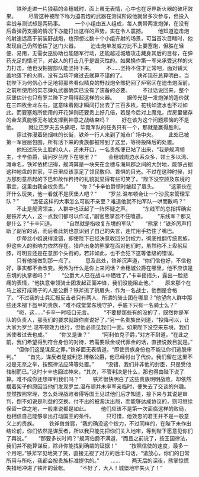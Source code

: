 　　铁斧走进一片狼藉的金穗城时，面上虽无表情，心中也在讶异新火器的破坏效果。
　　尽管这种被陛下称为迫击炮的武器在测试阶段他就曾多次参与，但投入实战与测试却是两码事。
　　一个小组由五人组成，每人携带两发炮弹，在没有后备弹药支援的情况下亦能打出这样的声势，实在令人震撼。
　　他知道迫击炮的射速远高于前装野战炮，也预想过数十个小组齐射的场景，可当首次目睹时，他发现自己仍然低估了这门火器。
　　迫击炮单发威力比不上要塞炮，但胜在轻便、易用，无需女巫协助也能随军行动，还能越过城墙攻击藏身其后的目标，在弹药充足的情况下，对敌人的打击几乎是毁灭性的。如果换作第一军来承受这样的火力打击，他也没把握部队能坚持下来。
　　不……坚持不住才正常吧，面对铺天盖地落下的火雨，没有当场吓瘫过去就算不错的了。
　　铁斧现在总算明白，当初陛下为何信心十足地将那些看似精良的野战炮全部扔回了炉窑区在迫击炮面前，之前所使用的实芯弹丸武器确实已没有了装备的必要。
　　不过话说回来，整个灰堡估计也只有罗兰陛下才用得起这样的火器。
　　据传光是一发炮弹的造价就在三四枚金龙左右，这意味着刚才瞬间打出去了三百多枚，花钱如流水也不过如此。而要塞炮所使用的开花弹则还要贵上好几倍，若是今后对上魔鬼，库房里储存的金龙真能够无冬城支撑到神意之战结束吗？
　　好在该为这个问题烦恼的不是他。
　　就让巴罗夫去头痛吧，毕竟军队的任务只有一个，那就是赢得胜利。
　　穿过弥漫着硝烟味的长街，铁斧一行人来到了城市广场中央。
　　此处已被第一军层层包围，所有活下来的贵族都被带到了这里，等待投降后的处置。
　　他扫过灰头土脸的众人，还未开口，一名贵族便已站了出来，“我是舰湾领主，卡辛伯爵，请问罗兰陛下在哪里？”
　　金穗城周边水系众多，领土多以湾、滩命名，铁斧依稀记得，舰湾算是一块夹在金穗与海风郡之间的大封地，能够占据这种地盘的世家，平日里应该享足了领民敬仰、畏惧的目光。不过在这种时候，对方那刻意昂起的下巴和故作矜持的礼貌就显得有些可笑了。“陛下没空顾及东境的事宜，这里由我全权负责。”
　　“你？”卡辛伯爵顿时皱起了眉头。
　　“这家伙在开什么玩笑，他一看就不是灰堡人吧？”
　　“罗兰.温布顿会让一个沙民来管理军队？”
　　“远征这样的大事怎么可能不亲至？难道他就不怕军队一哄而散吗？”
　　不止是舰湾领主，人群中也泛起了一阵怀疑之声。
　　“东线军的总指挥确实是铁斧大人，这一点我们都可以作证，”副官熊掌忍不住嚷道。
　　“东线军？那又是什么？”卡辛问道。
　　“自然就是指收复东境的军队”
　　“熊掌！”铁斧厉声打断了副官的话，而后者此刻也意识到了自己的失言，连忙用手捂住了嘴巴。
　　伊蒂丝小姐说得没错，即使陛下已经决意收回分封权力，彻底推翻传统贵族，但这些人的影响力依然存在。猎户出身的熊掌在面对他们时，虽然称不上卑躬屈膝，可明显还是在意那个头衔的，若非如此，也不会犯下这等低级的错误。
　　只有他能做到那一点了。
　　思及此处，铁斧沉声道，“你们信也好，不信也好，事实都不会改变。另外为什么是你上来问话？金穗城公爵在哪里，他不应该是东境的执掌者吗？”
　　“公爵大人已在战斗中牺牲了，”卡辛摇摇头，露出一脸悲痛的表情，“他执意带领骑士团发起正面冲锋，我们没能阻止他。”
　　原来那个在马上被打成筛子的人是公爵？铁斧挑了挑眉头，作为一名战士，他倒是合格了。“不过我的士兵汇报反击者只有两人，所谓的骑士团在哪里？”他望向人群中那些还未褪下盔甲的贵族，“难不成堂堂东境守护，手底下只有一名骑士么？”
　　“呃，这……”卡辛一时哑口无言。
　　“不要提那些有的没的了，既然你是军队的负责人，那我们的要求就跟你直说好了，”另一名贵族出列道，“投降可以，让大家为罗兰.温布顿效力也行，但他必须见我们一面。如果陛下没空来东境，我们派使者过去也成。”
　　“你又是谁？”
　　“阿利伯克子爵，”对方不耐道，“在此之前，我们希望得到符合身份的对待，若需要赎金或代罪金的话，直接说数目就是。”
　　“但你们这是谋反之罪，”铁斧面无表情道，“即使贵族身份也不能让你们逃脱审判。”
　　“首先，谋反者是威利恩.博格公爵，他已经付出了代价。我们留在这里不过是无奈之举，按照律法应降等处置。”
　　“没错，我们并非他的封臣，只是受他辖制而已。”这时卡辛也回过神来，“其次，不管判决是什么，那也得由陛下说了算。难不成你还想审判我们吗？”
　　铁斧很快明白了这些贵族明明战败，却依然摆着架子的原因当他们发现罗兰.温布顿并未率军亲临时，便失去了交谈的兴趣。显然按照常理，怎么处理战败者得等国王见过他们后才知道，接下来与其说是审判，倒不如说是利益的交换。付不出的被淘汰出局，而能够达成协议的，则可继续保留一席之地，一般来说都是如此。
　　他们应该不是第一次面临这样的败局，也相信自己能够拿出打动国王的条件。
　　只可惜，他效忠的君王并不是一般意义上的贵族。
　　铁斧耸耸肩，“我的确没这个权力，不过同样的，在陛下未作出结论前，你们依然是谋反者，所以我只能先把你们关入地牢，等到陛下愿意见你们了再说。”
　　“那要多长时间？”舰湾伯爵不满道，“而且之前说了，按王国律法，我们并不能算谋反，除非你能找到确凿的证据！”
　　“按照信使的速度，最多一个月吧，”铁斧罕见地笑了笑，直接无视了对方的后半句话，“请放心，你们的日常所用与所吃，我都会按贵族标准提供的。”
　　……
　　两天后的深夜，熊掌惊慌失措地冲进了铁斧的营帐。
　　“不好了，大人！城堡地牢失火了！”